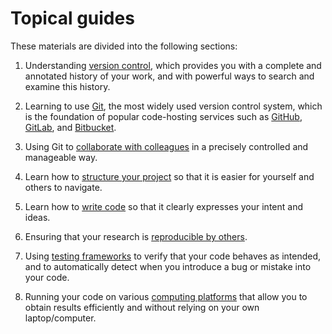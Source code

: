 # Topical guides

These materials are divided into the following sections:

1. Understanding [version control](./version-control/README.md), which provides you with a complete and annotated history of your work, and with powerful ways to search and examine this history.

2. Learning to use [Git](./using-git/README.md), the most widely used version control system, which is the foundation of popular code-hosting services such as [GitHub](https://github.com/), [GitLab](https://gitlab.com/public), and [Bitbucket](https://bitbucket.org/).

3. Using Git to [collaborate with colleagues](./collaborating/README.md) in a precisely controlled and manageable way.

4. Learn how to [structure your project](./project-structure/README.md) so that it is easier for yourself and others to navigate.

5. Learn how to [write code](./writing-code/README.md) so that it clearly expresses your intent and ideas.

6. Ensuring that your research is [reproducible by others](./reproducibility/README.md).

7. Using [testing frameworks](./testing/README.md) to verify that your code behaves as intended, and to automatically detect when you introduce a bug or mistake into your code.

8. Running your code on various [computing platforms]() that allow you to obtain results efficiently and without relying on your own laptop/computer.
